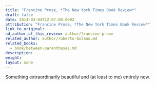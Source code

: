 ```yaml
---
title: "Francine Prose, *The New York Times Book Review*"
draft: false
date: 2014-03-04T22:07:00.000Z
attribution: "Francine Prose, *The New York Times Book Review*"
link_to_original:
nd_author_of_this_review: author/francine-prose
related_author: author/roberto-bolano.md
related_books:
  - book/between-parentheses.md
description:
weight:
layout: none
---
```

Something extraordinarily beautiful and (at least to me) entirely new.

